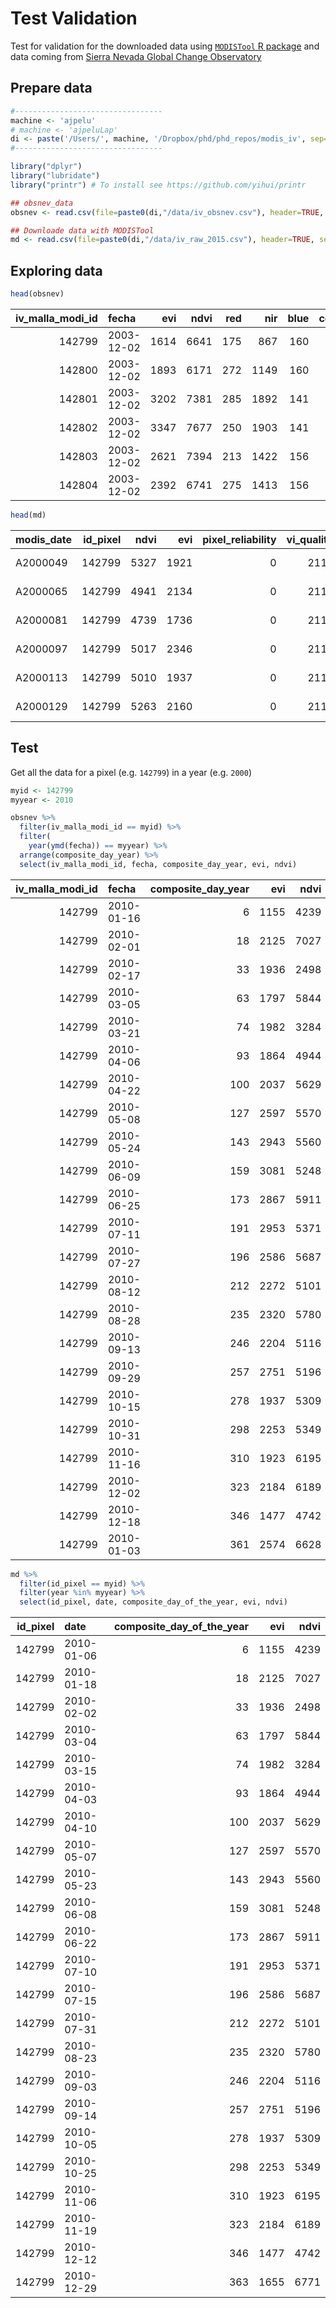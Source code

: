 Test Validation
===============

Test for validation for the downloaded data using [`MODISTool` R package](https://cran.r-project.org/web/packages/MODISTools/index.html) and data coming from [Sierra Nevada Global Change Observatory](https://obsnev.es)

Prepare data
------------

``` r
#---------------------------------
machine <- 'ajpelu'
# machine <- 'ajpeluLap'
di <- paste('/Users/', machine, '/Dropbox/phd/phd_repos/modis_iv', sep='')
#---------------------------------
```

``` r
library("dplyr")
library("lubridate")
library("printr") # To install see https://github.com/yihui/printr
```

``` r
## obsnev_data 
obsnev <- read.csv(file=paste0(di,"/data/iv_obsnev.csv"), header=TRUE, sep=",")

## Downloade data with MODISTool 
md <- read.csv(file=paste0(di,"/data/iv_raw_2015.csv"), header=TRUE, sep=",")
```

Exploring data
--------------

``` r
head(obsnev)
```

|  iv\_malla\_modi\_id| fecha      |   evi|  ndvi|  red|   nir|  blue|  composite\_day\_year|        lng|       lat|  poblacion|
|--------------------:|:-----------|-----:|-----:|----:|-----:|-----:|---------------------:|----------:|---------:|----------:|
|               142799| 2003-12-02 |  1614|  6641|  175|   867|   160|                   332|  -3.265398|  37.19641|          1|
|               142800| 2003-12-02 |  1893|  6171|  272|  1149|   160|                   332|  -3.262782|  37.19641|          1|
|               142801| 2003-12-02 |  3202|  7381|  285|  1892|   141|                   332|  -3.260167|  37.19641|          1|
|               142802| 2003-12-02 |  3347|  7677|  250|  1903|   141|                   332|  -3.257552|  37.19641|          1|
|               142803| 2003-12-02 |  2621|  7394|  213|  1422|   156|                   332|  -3.254936|  37.19641|          1|
|               142804| 2003-12-02 |  2392|  6741|  275|  1413|   156|                   332|  -3.252321|  37.19641|          1|

``` r
head(md)
```

| modis\_date |  id\_pixel|  ndvi|   evi|  pixel\_reliability|  vi\_quality|  composite\_day\_of\_the\_year|  year| date       |
|:------------|----------:|-----:|-----:|-------------------:|------------:|------------------------------:|-----:|:-----------|
| A2000049    |     142799|  5327|  1921|                   0|         2116|                             61|  2000| 2000-03-01 |
| A2000065    |     142799|  4941|  2134|                   0|         2116|                             70|  2000| 2000-03-10 |
| A2000081    |     142799|  4739|  1736|                   0|         2116|                             91|  2000| 2000-03-31 |
| A2000097    |     142799|  5017|  2346|                   0|         2116|                            111|  2000| 2000-04-20 |
| A2000113    |     142799|  5010|  1937|                   0|         2116|                            114|  2000| 2000-04-23 |
| A2000129    |     142799|  5263|  2160|                   0|         2116|                            137|  2000| 2000-05-16 |

Test
----

Get all the data for a pixel (e.g. `142799`) in a year (e.g. `2000`)

``` r
myid <- 142799 
myyear <- 2010 
```

``` r
obsnev %>% 
  filter(iv_malla_modi_id == myid) %>%
  filter(
    year(ymd(fecha)) == myyear) %>% 
  arrange(composite_day_year) %>% 
  select(iv_malla_modi_id, fecha, composite_day_year, evi, ndvi)
```

|  iv\_malla\_modi\_id| fecha      |  composite\_day\_year|   evi|  ndvi|
|--------------------:|:-----------|---------------------:|-----:|-----:|
|               142799| 2010-01-16 |                     6|  1155|  4239|
|               142799| 2010-02-01 |                    18|  2125|  7027|
|               142799| 2010-02-17 |                    33|  1936|  2498|
|               142799| 2010-03-05 |                    63|  1797|  5844|
|               142799| 2010-03-21 |                    74|  1982|  3284|
|               142799| 2010-04-06 |                    93|  1864|  4944|
|               142799| 2010-04-22 |                   100|  2037|  5629|
|               142799| 2010-05-08 |                   127|  2597|  5570|
|               142799| 2010-05-24 |                   143|  2943|  5560|
|               142799| 2010-06-09 |                   159|  3081|  5248|
|               142799| 2010-06-25 |                   173|  2867|  5911|
|               142799| 2010-07-11 |                   191|  2953|  5371|
|               142799| 2010-07-27 |                   196|  2586|  5687|
|               142799| 2010-08-12 |                   212|  2272|  5101|
|               142799| 2010-08-28 |                   235|  2320|  5780|
|               142799| 2010-09-13 |                   246|  2204|  5116|
|               142799| 2010-09-29 |                   257|  2751|  5196|
|               142799| 2010-10-15 |                   278|  1937|  5309|
|               142799| 2010-10-31 |                   298|  2253|  5349|
|               142799| 2010-11-16 |                   310|  1923|  6195|
|               142799| 2010-12-02 |                   323|  2184|  6189|
|               142799| 2010-12-18 |                   346|  1477|  4742|
|               142799| 2010-01-03 |                   361|  2574|  6628|

``` r
md %>%
  filter(id_pixel == myid) %>%
  filter(year %in% myyear) %>% 
  select(id_pixel, date, composite_day_of_the_year, evi, ndvi)
```

|  id\_pixel| date       |  composite\_day\_of\_the\_year|   evi|  ndvi|
|----------:|:-----------|------------------------------:|-----:|-----:|
|     142799| 2010-01-06 |                              6|  1155|  4239|
|     142799| 2010-01-18 |                             18|  2125|  7027|
|     142799| 2010-02-02 |                             33|  1936|  2498|
|     142799| 2010-03-04 |                             63|  1797|  5844|
|     142799| 2010-03-15 |                             74|  1982|  3284|
|     142799| 2010-04-03 |                             93|  1864|  4944|
|     142799| 2010-04-10 |                            100|  2037|  5629|
|     142799| 2010-05-07 |                            127|  2597|  5570|
|     142799| 2010-05-23 |                            143|  2943|  5560|
|     142799| 2010-06-08 |                            159|  3081|  5248|
|     142799| 2010-06-22 |                            173|  2867|  5911|
|     142799| 2010-07-10 |                            191|  2953|  5371|
|     142799| 2010-07-15 |                            196|  2586|  5687|
|     142799| 2010-07-31 |                            212|  2272|  5101|
|     142799| 2010-08-23 |                            235|  2320|  5780|
|     142799| 2010-09-03 |                            246|  2204|  5116|
|     142799| 2010-09-14 |                            257|  2751|  5196|
|     142799| 2010-10-05 |                            278|  1937|  5309|
|     142799| 2010-10-25 |                            298|  2253|  5349|
|     142799| 2010-11-06 |                            310|  1923|  6195|
|     142799| 2010-11-19 |                            323|  2184|  6189|
|     142799| 2010-12-12 |                            346|  1477|  4742|
|     142799| 2010-12-29 |                            363|  1655|  6771|
